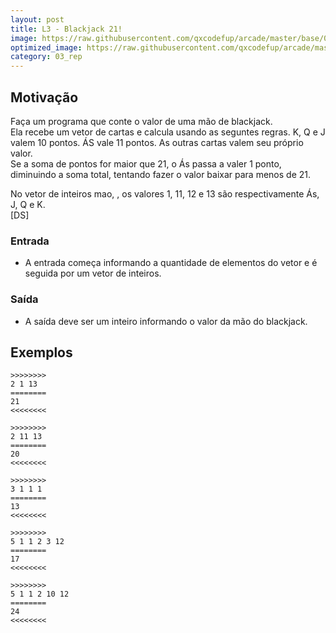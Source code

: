 ```yaml
---
layout: post
title: L3 - Blackjack 21!
image: https://raw.githubusercontent.com/qxcodefup/arcade/master/base/063/__capa.jpg
optimized_image: https://raw.githubusercontent.com/qxcodefup/arcade/master/base/.thumb/063/Readme.jpg
category: 03_rep
---
```

<!-- DON'T EDIT THIS FILE, GENERATED BY SCRIPT -->
<!-- DON'T EDIT THIS FILE, GENERATED BY SCRIPT -->
<!-- DON'T EDIT THIS FILE, GENERATED BY SCRIPT -->
<!-- DON'T EDIT THIS FILE, GENERATED BY SCRIPT -->
<!-- DON'T EDIT THIS FILE, GENERATED BY SCRIPT -->



## Motivação

Faça um programa que conte o valor de uma mão de blackjack.  
Ela recebe um vetor de cartas e calcula usando as seguntes regras. K, Q e J valem 10 pontos. ÁS vale 11 pontos. As outras cartas valem seu próprio valor.  
Se a soma de pontos for maior que 21, o Ás passa a valer 1 ponto, diminuindo a soma total, tentando fazer o valor baixar para menos de 21.  
  
No vetor de inteiros mao, , os valores 1, 11, 12 e 13 são respectivamente Ás, J, Q e K.  
\[DS\]

### Entrada

- A entrada começa informando a quantidade de elementos do vetor e é seguida por um vetor de inteiros.  

### Saída

- A saída deve ser um inteiro informando o valor da mão do blackjack.

## Exemplos

```
>>>>>>>>
2 1 13
========
21
<<<<<<<<

>>>>>>>>
2 11 13
========
20
<<<<<<<<

>>>>>>>>
3 1 1 1
========
13
<<<<<<<<

>>>>>>>>
5 1 1 2 3 12
========
17
<<<<<<<<

>>>>>>>>
5 1 1 2 10 12  
========
24
<<<<<<<<
```

